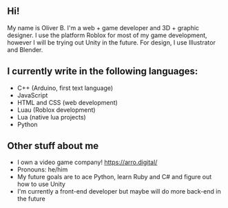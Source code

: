 ## Hi!
My name is Oliver B. I'm a web + game developer and 3D + graphic designer. I use the platform Roblox for most of my game development, however I will be trying out Unity in the future. For design, I use Illustrator and Blender.

## I currently write in the following languages:
- C++ (Arduino, first text language)
- JavaScript
- HTML and CSS (web development)
- Luau (Roblox development)
- Lua (native lua projects)
- Python

## Other stuff about me
- I own a video game company! https://arro.digital/
- Pronouns: he/him
- My future goals are to ace Python, learn Ruby and C# and figure out how to use Unity
- I'm currently a front-end developer but maybe will do more back-end in the future
